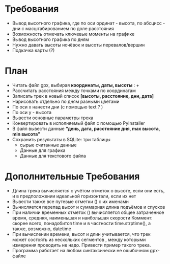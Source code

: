 # Требования

* Вывод высотного графика, где по оси ординат - высота, по абсцисс - дни с масштабированием по доле расстояния
* Возможность отмечать ключевые моменты на графике
* Вывод высотного графика по дням
* Нужно давать высоты ночёвок и высоты перевалов/вершин
* Подкачка карты (?)

# План

* Читать файл gpx, выбирая **координаты, даты, высоты** : +
* Рассчитать расстояния между точками по координатам
* Записать трек в новый список **[высоты, расстояние, дни, дата]**
* Нарисовать отдельно по дням разными цветами
* По оси x нанести дни (с помощью text ? )
* По оси y - высота
* Вывести основные параметры трека
* Конвертировать в исполняемый файл с помощью PyInstaller 
* В файл вывести данные **“день, дата, расстояние дня, max высота, min высота”**
* Сохранить результаты в SQLite: три таблицы
  + сырые считанные данные
  + Данные для графика
  + Данные для текстового файла

# Дополнительные Требования

* Длина трека вычисляется с учётом отметок о высоте, если они есть, и в предположении идеальной горизонтали, если их нет
* Вывести также все путевые отметки (<wpt>) с их именами
* Вычисляется перепад высот и суммарная длина подъёмов и спусков
* При наличии временных отметок (<time>) вычисляется общее затраченное время, средняя, наименьшая и наибольшая скорости
    Коммент: скорее всего, понадобится time и в частности time.strptime(), а также, возможно, datetime 
* При вычислении времени, высот и длин учитывается, что трек может состоять из нескольких сегментов <trkseg>, между которыми измерения проводить не надо. Привести пример такого трека.
* Программа работает на любом синтаксически не ошибочном gpx-файле